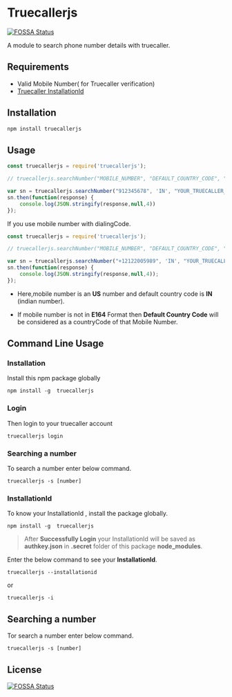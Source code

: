# Truecallerjs
[![FOSSA Status](https://app.fossa.com/api/projects/git%2Bgithub.com%2Fsumithemmadi%2Ftruecallerjs.svg?type=shield)](https://app.fossa.com/projects/git%2Bgithub.com%2Fsumithemmadi%2Ftruecallerjs?ref=badge_shield)


A module to search phone number details with truecaller.

## Requirements
   * Valid Mobile Number( for Truecaller verification)
   * [Truecaller InstallationId](https://github.com/sumithemmadi/truecallerjs#installationId)

## Installation

```bash
npm install truecallerjs
```
## Usage

```js
const truecallerjs = require('truecallerjs');

// truecallerjs.searchNumber("MOBILE_NUMBER", "DEFAULT_COUNTRY_CODE", "YOUR_TRUECALLER_INSTALLATION_ID")

var sn = truecallerjs.searchNumber("912345678", 'IN', "YOUR_TRUECALLER_INSTALLATION_ID");
sn.then(function(response) {
    console.log(JSON.stringify(response,null,4))
});

```
If you use mobile number with dialingCode.

```js
const truecallerjs = require('truecallerjs');

// truecallerjs.searchNumber("MOBILE_NUMBER", "DEFAULT_COUNTRY_CODE", "YOUR_TRUECALLER_INSTALLATION_ID")

var sn = truecallerjs.searchNumber("+12122005989", 'IN', "YOUR_TRUECALLER_INSTALLATION_ID");
sn.then(function(response) {
    console.log(JSON.stringify(response,null,4));
});
```
- Here,mobile number is an  **US**  number  and default country code is **IN** (indian number).

- If mobile number is not in **E164** Format then **Default Country Code** will be considered as a countryCode of that Mobile Number.

## Command Line Usage
### Installation 
Install this npm package globally

```
npm install -g  truecallerjs
```
### Login
Then  login to your truecaller account 
```
truecallerjs login
```
### Searching a number
To search a number enter below command.

```
truecallerjs -s [number]
```

### InstallationId
To know your InstallationId , install the package globally.

```
npm install -g  truecallerjs
```

> After  **Successfully Login** your InstallationId will be saved as **authkey.json** in **.secret** folder of this package **node_modules**.

Enter the below command to see your **InstallationId**.
```
truecallerjs --installationid
```
or
```
truecallerjs -i
```
## Searching a number
Tor search a number enter below command.

```
truecallerjs -s [number]
```


## License
[![FOSSA Status](https://app.fossa.com/api/projects/git%2Bgithub.com%2Fsumithemmadi%2Ftruecallerjs.svg?type=large)](https://app.fossa.com/projects/git%2Bgithub.com%2Fsumithemmadi%2Ftruecallerjs?ref=badge_large)